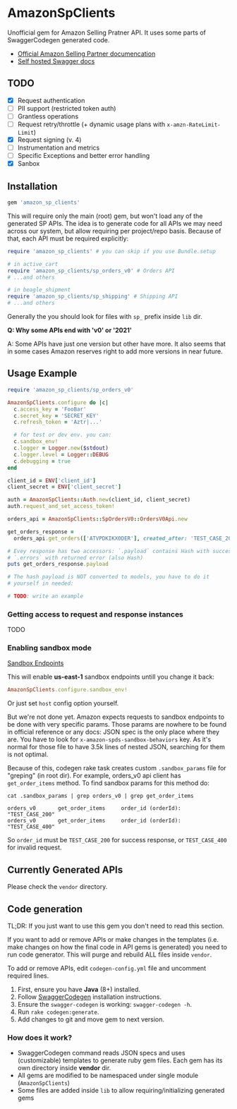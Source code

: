 # AmazonSpClients

Unofficial gem for Amazon Selling Pratner API. It uses some parts of 
SwaggerCodegen generated code.

* [Official Amazon Selling Partner documencation](https://github.com/amzn/selling-partner-api-docs)
* [Self hosted Swagger docs](https://dropstream.github.io/amazon-sp-swagger-api-docs)

## TODO

- [X] Request authentication
- [ ] PII support (restricted token auth)
- [ ] Grantless operations
- [ ] Request retry/throttle (+ dynamic usage plans with `x-amzn-RateLimit-Limit`)
- [X] Request signing (v. 4)
- [ ] Instrumentation and metrics
- [ ] Specific Exceptions and better error handling
- [X] Sanbox

## Installation

```ruby
gem 'amazon_sp_clients'
```

This will require only the main (root) gem, but won't load any of the generated
SP APIs. The idea is to generate code for all APIs we may need across our
system, but allow requiring per project/repo basis. Because of that, each API
must be required explicitly:

```ruby
require 'amazon_sp_clients' # you can skip if you use Bundle.setup

# in active_cart
require 'amazon_sp_clients/sp_orders_v0' # Orders API
# ...and others

# in beagle_shipment
require 'amazon_sp_clients/sp_shipping' # Shipping API
# ...and others
```

Generally the you should look for files with `sp_` prefix inside `lib` dir.

**Q: Why some APIs end with 'v0' or '2021'**

A: Some APIs have just one version but other have more.
It also seems that in some cases Amazon reserves right to add more versions in
near future.

## Usage Example

```ruby
require 'amazon_sp_clients/sp_orders_v0'

AmazonSpClients.configure do |c|
  c.access_key = 'FooBar'
  c.secret_key = 'SECRET_KEY'
  c.refresh_token = 'Aztr|...'

  # for test or dev env. you can:
  c.sandbox_env!
  c.logger = Logger.new($stdout)
  c.logger.level = Logger::DEBUG
  c.debugging = true
end

client_id = ENV['client_id']
client_secret = ENV['client_secret']

auth = AmazonSpClients::Auth.new(client_id, client_secret)
auth.request_and_set_access_token!

orders_api = AmazonSpClients::SpOrdersV0::OrdersV0Api.new

get_orders_response =
  orders_api.get_orders(['ATVPDKIKX0DER'], created_after: 'TEST_CASE_200')

# Evey response has two accessors: `.payload` contains Hash with success resp.
# `.errors` with returned error (also Hash)
puts get_orders_response.payload

# The hash payload is NOT converted to models, you have to do it
# yourself in needed:

# TODO: write an example
```

### Getting access to request and response instances

TODO

### Enabling sandbox mode

[Sandbox Endpoints](https://github.com/amzn/selling-partner-api-docs/blob/main/guides/en-US/developer-guide/SellingPartnerApiDeveloperGuide.md#selling-partner-api-sandbox-endpoints)

This will enable **us-east-1** sandbox endpoints untill you change it back:

```ruby
AmazonSpClients.configure.sandbox_env!
```

Or just set `host` config option yourself.

But we're not done yet. Amazon expects requests to sandbox endpoints to be done
with very specific params. Those params are nowhere to be found in official reference
or any docs: JSON spec is the only place where they are. You have to look for 
`x-amazon-spds-sandbox-behaviors` key. As it's normal for those file to have 3.5k
lines of nested JSON, searching for them is not optimal.

Because of this, codegen rake task creates custom `.sandbox_params` file for
"greping" (in root dir). For example, orders_v0 api client has `get_order_items`
method. To find sandbox params for this method do:

```
cat .sandbox_params | grep orders_v0 | grep get_order_items

orders_v0       get_order_items     order_id (orderId):     "TEST_CASE_200"
orders_v0       get_order_items     order_id (orderId):     "TEST_CASE_400"
```

So `order_id` must be `TEST_CASE_200` for success response, or `TEST_CASE_400`
for invalid request.

## Currently Generated APIs

Please check the `vendor` directory.

## Code generation

TL;DR: If you just want to use this gem you don't need to read this section.

If you want to add or remove APIs or make changes in the templates (i.e. make
changes on how the final code in API gems is generated) you need to run code
generator. This will purge and rebuild ALL files inside `vendor`.

To add or remove APIs, edit `codegen-config.yml` file and uncomment required lines.

1. First, ensure you have **Java** (8+) installed.
2. Follow [SwaggerCodegen](https://github.com/swagger-api/swagger-codegen) installation instructions.
3. Ensure the `swagger-codegen` is working: `swagger-codegen -h`.
4. Run `rake codegen:generate`.
5. Add changes to git and move gem to next version.

### How does it work?

* SwaggerCodegen command reads JSON specs and uses (customizable) templates to
  generate ruby gem files. Each gem has its own directory inside **vendor** dir.
* All gems are modified to be namespaced under single module (`AmazonSpClients`)
* Some files are added inside `lib` to allow requiring/initializing generated gems

